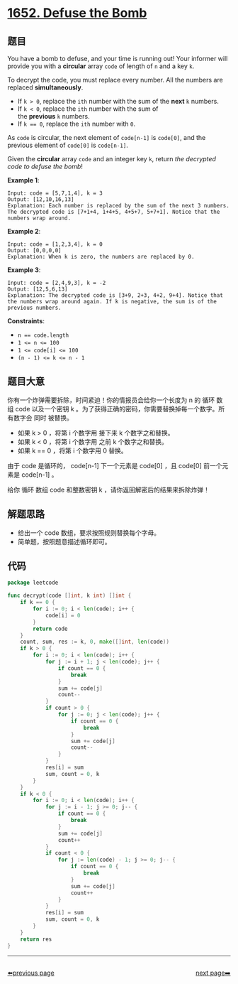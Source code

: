 # [1652. Defuse the Bomb](https://leetcode.com/problems/defuse-the-bomb/)


## 题目

You have a bomb to defuse, and your time is running out! Your informer will provide you with a **circular** array `code` of length of `n` and a key `k`.

To decrypt the code, you must replace every number. All the numbers are replaced **simultaneously**.

- If `k > 0`, replace the `ith` number with the sum of the **next** `k` numbers.
- If `k < 0`, replace the `ith` number with the sum of the **previous** `k` numbers.
- If `k == 0`, replace the `ith` number with `0`.

As `code` is circular, the next element of `code[n-1]` is `code[0]`, and the previous element of `code[0]` is `code[n-1]`.

Given the **circular** array `code` and an integer key `k`, return *the decrypted code to defuse the bomb*!

**Example 1**:

```
Input: code = [5,7,1,4], k = 3
Output: [12,10,16,13]
Explanation: Each number is replaced by the sum of the next 3 numbers. The decrypted code is [7+1+4, 1+4+5, 4+5+7, 5+7+1]. Notice that the numbers wrap around.
```

**Example 2**:

```
Input: code = [1,2,3,4], k = 0
Output: [0,0,0,0]
Explanation: When k is zero, the numbers are replaced by 0. 
```

**Example 3**:

```
Input: code = [2,4,9,3], k = -2
Output: [12,5,6,13]
Explanation: The decrypted code is [3+9, 2+3, 4+2, 9+4]. Notice that the numbers wrap around again. If k is negative, the sum is of the previous numbers.
```

**Constraints**:

- `n == code.length`
- `1 <= n <= 100`
- `1 <= code[i] <= 100`
- `(n - 1) <= k <= n - 1`

## 题目大意

你有一个炸弹需要拆除，时间紧迫！你的情报员会给你一个长度为 n 的 循环 数组 code 以及一个密钥 k 。为了获得正确的密码，你需要替换掉每一个数字。所有数字会 同时 被替换。

- 如果 k > 0 ，将第 i 个数字用 接下来 k 个数字之和替换。
- 如果 k < 0 ，将第 i 个数字用 之前 k 个数字之和替换。
- 如果 k == 0 ，将第 i 个数字用 0 替换。

由于 code 是循环的， code[n-1] 下一个元素是 code[0] ，且 code[0] 前一个元素是 code[n-1] 。

给你 循环 数组 code 和整数密钥 k ，请你返回解密后的结果来拆除炸弹！

## 解题思路

- 给出一个 code 数组，要求按照规则替换每个字母。
- 简单题，按照题意描述循环即可。

## 代码

```go
package leetcode

func decrypt(code []int, k int) []int {
	if k == 0 {
		for i := 0; i < len(code); i++ {
			code[i] = 0
		}
		return code
	}
	count, sum, res := k, 0, make([]int, len(code))
	if k > 0 {
		for i := 0; i < len(code); i++ {
			for j := i + 1; j < len(code); j++ {
				if count == 0 {
					break
				}
				sum += code[j]
				count--
			}
			if count > 0 {
				for j := 0; j < len(code); j++ {
					if count == 0 {
						break
					}
					sum += code[j]
					count--
				}
			}
			res[i] = sum
			sum, count = 0, k
		}
	}
	if k < 0 {
		for i := 0; i < len(code); i++ {
			for j := i - 1; j >= 0; j-- {
				if count == 0 {
					break
				}
				sum += code[j]
				count++
			}
			if count < 0 {
				for j := len(code) - 1; j >= 0; j-- {
					if count == 0 {
						break
					}
					sum += code[j]
					count++
				}
			}
			res[i] = sum
			sum, count = 0, k
		}
	}
	return res
}
```



----------------------------------------------
<div style="display: flex;justify-content: space-between;align-items: center;">
<p><a href="https://books.halfrost.com/leetcode/ChapterFour/1600~1699/1649.Create-Sorted-Array-through-Instructions/">⬅️previous page</a></p>
<p><a href="https://books.halfrost.com/leetcode/ChapterFour/1600~1699/1653.Minimum-Deletions-to-Make-String-Balanced/">next page➡️</a></p>
</div>
